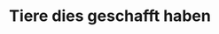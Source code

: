 ---
permalink: /fest-flauschig/rubriken/tiere_dies_geschafft_haben
layout: timestamp
title: Tiere dies geschafft haben
type_csv: rubriken
csv_name: timestamps_tiere_dies_geschafft_haben
parent: Rubriken
grand_parent: Fest und Flauschig
---
